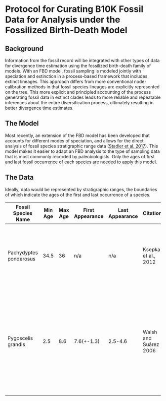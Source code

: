 # Protocol for Curating B10K Fossil Data for Analysis under the Fossilized Birth-Death Model

## Background

Information from the fossil record will be integrated with other types of data for divergence time estimation using the fossilized birth-death family of models.
With an FBD model, fossil sampling is modeled jointly with speciation and extinction in a process-based framework that includes extinct lineages.
This approach differs from more conventional node-calibration methods in that fossil species lineages are explicitly represented on the tree.
This more explicit and principled accounting of the process generating fossil data in extinct clades leads to more reliable and repeatable inferences about the entire diversification process, ultimately resulting in better divergence time estimates.

## The Model

Most recently, an extension of the FBD model has been developed that accounts for different modes of speciation, and allows for the direct analysis of fossil species stratigraphic range data ([Stadler et al. 2017](https://www.sciencedirect.com/science/article/pii/S002251931830119X)).
This model makes it easier to adapt an FBD analysis to the type of sampling data that is most commonly recorded by paleobiologists.
Only the ages of first and last fossil occurrence of each species are needed to apply this model.

## The Data

Ideally, data would be represented by stratigraphic ranges, the boundaries of which indicate the ages of the first and last occurrence of a species.

| Fossil Species Name | Min Age | Max Age | First Appearance  | Last Appearance | Citation | How Dated | Notes |
|-----------|----------------|---|---|---|---|---|---|
| Pachydyptes ponderosus | 34.5 | 36 | n/a | n/a |  Ksepka et al., 2012 | All known fossils of this species are all assigned to the Runangan NZ local stage, the bounds of which are used for the age range | A morphological matrix is available for this species (see Gavryushkina et al 2017)  |
| Pygoscelis grandis | 2.5 | 8.6 | 7.6(+-1.3) | 2.5-4.6 |  Walsh and Suárez 2006 | The oldest specimens are from the Bonebed Member of the Bahia Inglesia Fm. and are from below a layer dated to 7.6 ± 1.3 Ma, whereas younger specimens are estimated to be 2.5–4.6 Ma based on biostratigraphy | A morphological matrix is available for this species (see Gavryushkina et al 2017)  |
